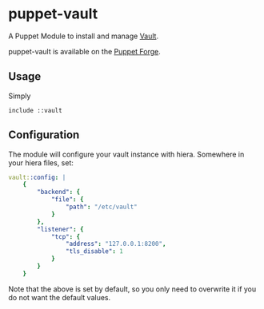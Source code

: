 # puppet-vault

A Puppet Module to install and manage [Vault](https://www.vaultproject.io/).

puppet-vault is available on the
[Puppet Forge](https://forge.puppetlabs.com/thekevjames/vault).

## Usage

Simply

```puppet
include ::vault
```

## Configuration

The module will configure your vault instance with hiera. Somewhere in your
hiera files, set:

```yaml
vault::config: |
    {
        "backend": {
            "file": {
                "path": "/etc/vault"
            }
        },
        "listener": {
            "tcp": {
                "address": "127.0.0.1:8200",
                "tls_disable": 1
            }
        }
    }
```

Note that the above is set by default, so you only need to overwrite it if you
do not want the default values.
